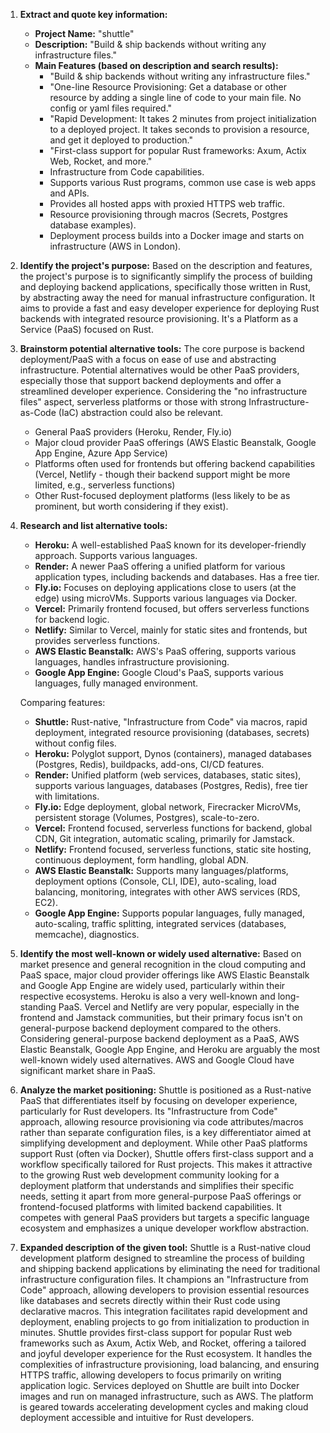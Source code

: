 1.  **Extract and quote key information:**
    *   **Project Name:** "shuttle"
    *   **Description:** "Build & ship backends without writing any infrastructure files."
    *   **Main Features (based on description and search results):**
        *   "Build & ship backends without writing any infrastructure files."
        *   "One-line Resource Provisioning: Get a database or other resource by adding a single line of code to your main file. No config or yaml files required."
        *   "Rapid Development: It takes 2 minutes from project initialization to a deployed project. It takes seconds to provision a resource, and get it deployed to production."
        *   "First-class support for popular Rust frameworks: Axum, Actix Web, Rocket, and more."
        *   Infrastructure from Code capabilities.
        *   Supports various Rust programs, common use case is web apps and APIs.
        *   Provides all hosted apps with proxied HTTPS web traffic.
        *   Resource provisioning through macros (Secrets, Postgres database examples).
        *   Deployment process builds into a Docker image and starts on infrastructure (AWS in London).

2.  **Identify the project's purpose:**
    Based on the description and features, the project's purpose is to significantly simplify the process of building and deploying backend applications, specifically those written in Rust, by abstracting away the need for manual infrastructure configuration. It aims to provide a fast and easy developer experience for deploying Rust backends with integrated resource provisioning. It's a Platform as a Service (PaaS) focused on Rust.

3.  **Brainstorm potential alternative tools:**
    The core purpose is backend deployment/PaaS with a focus on ease of use and abstracting infrastructure. Potential alternatives would be other PaaS providers, especially those that support backend deployments and offer a streamlined developer experience. Considering the "no infrastructure files" aspect, serverless platforms or those with strong Infrastructure-as-Code (IaC) abstraction could also be relevant.

    *   General PaaS providers (Heroku, Render, Fly.io)
    *   Major cloud provider PaaS offerings (AWS Elastic Beanstalk, Google App Engine, Azure App Service)
    *   Platforms often used for frontends but offering backend capabilities (Vercel, Netlify - though their backend support might be more limited, e.g., serverless functions)
    *   Other Rust-focused deployment platforms (less likely to be as prominent, but worth considering if they exist).

4.  **Research and list alternative tools:**

    *   **Heroku:** A well-established PaaS known for its developer-friendly approach. Supports various languages.
    *   **Render:** A newer PaaS offering a unified platform for various application types, including backends and databases. Has a free tier.
    *   **Fly.io:** Focuses on deploying applications close to users (at the edge) using microVMs. Supports various languages via Docker.
    *   **Vercel:** Primarily frontend focused, but offers serverless functions for backend logic.
    *   **Netlify:** Similar to Vercel, mainly for static sites and frontends, but provides serverless functions.
    *   **AWS Elastic Beanstalk:** AWS's PaaS offering, supports various languages, handles infrastructure provisioning.
    *   **Google App Engine:** Google Cloud's PaaS, supports various languages, fully managed environment.

    Comparing features:
    *   **Shuttle:** Rust-native, "Infrastructure from Code" via macros, rapid deployment, integrated resource provisioning (databases, secrets) without config files.
    *   **Heroku:** Polyglot support, Dynos (containers), managed databases (Postgres, Redis), buildpacks, add-ons, CI/CD features.
    *   **Render:** Unified platform (web services, databases, static sites), supports various languages, databases (Postgres, Redis), free tier with limitations.
    *   **Fly.io:** Edge deployment, global network, Firecracker MicroVMs, persistent storage (Volumes, Postgres), scale-to-zero.
    *   **Vercel:** Frontend focused, serverless functions for backend, global CDN, Git integration, automatic scaling, primarily for Jamstack.
    *   **Netlify:** Frontend focused, serverless functions, static site hosting, continuous deployment, form handling, global ADN.
    *   **AWS Elastic Beanstalk:** Supports many languages/platforms, deployment options (Console, CLI, IDE), auto-scaling, load balancing, monitoring, integrates with other AWS services (RDS, EC2).
    *   **Google App Engine:** Supports popular languages, fully managed, auto-scaling, traffic splitting, integrated services (databases, memcache), diagnostics.

5.  **Identify the most well-known or widely used alternative:**
    Based on market presence and general recognition in the cloud computing and PaaS space, major cloud provider offerings like AWS Elastic Beanstalk and Google App Engine are widely used, particularly within their respective ecosystems. Heroku is also a very well-known and long-standing PaaS. Vercel and Netlify are very popular, especially in the frontend and Jamstack communities, but their primary focus isn't on general-purpose backend deployment compared to the others. Considering general-purpose backend deployment as a PaaS, AWS Elastic Beanstalk, Google App Engine, and Heroku are arguably the most well-known widely used alternatives. AWS and Google Cloud have significant market share in PaaS.

6.  **Analyze the market positioning:**
    Shuttle is positioned as a Rust-native PaaS that differentiates itself by focusing on developer experience, particularly for Rust developers. Its "Infrastructure from Code" approach, allowing resource provisioning via code attributes/macros rather than separate configuration files, is a key differentiator aimed at simplifying development and deployment. While other PaaS platforms support Rust (often via Docker), Shuttle offers first-class support and a workflow specifically tailored for Rust projects. This makes it attractive to the growing Rust web development community looking for a deployment platform that understands and simplifies their specific needs, setting it apart from more general-purpose PaaS offerings or frontend-focused platforms with limited backend capabilities. It competes with general PaaS providers but targets a specific language ecosystem and emphasizes a unique developer workflow abstraction.

7.  **Expanded description of the given tool:**
    Shuttle is a Rust-native cloud development platform designed to streamline the process of building and shipping backend applications by eliminating the need for traditional infrastructure configuration files. It champions an "Infrastructure from Code" approach, allowing developers to provision essential resources like databases and secrets directly within their Rust code using declarative macros. This integration facilitates rapid development and deployment, enabling projects to go from initialization to production in minutes. Shuttle provides first-class support for popular Rust web frameworks such as Axum, Actix Web, and Rocket, offering a tailored and joyful developer experience for the Rust ecosystem. It handles the complexities of infrastructure provisioning, load balancing, and ensuring HTTPS traffic, allowing developers to focus primarily on writing application logic. Services deployed on Shuttle are built into Docker images and run on managed infrastructure, such as AWS. The platform is geared towards accelerating development cycles and making cloud deployment accessible and intuitive for Rust developers.